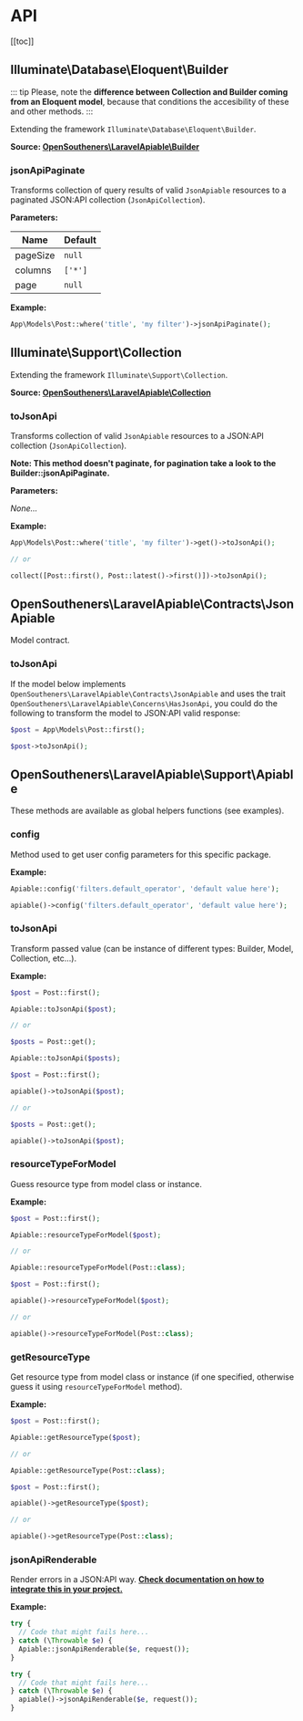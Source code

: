 
# API

[[toc]]

## Illuminate\Database\Eloquent\Builder

::: tip
Please, note the **difference between Collection and Builder coming from an Eloquent model**, because that conditions the accesibility of these and other methods.
:::

Extending the framework `Illuminate\Database\Eloquent\Builder`.

**Source: [OpenSoutheners\LaravelApiable\Builder](https://github.com/open-southeners/laravel-apiable/blob/7caaa1dbf4925c53ff181630eec46d9b7df2c277/src/Builder.php)**

### jsonApiPaginate

Transforms collection of query results of valid `JsonApiable` resources to a paginated JSON:API collection (`JsonApiCollection`).

**Parameters:**

| Name     | Default |
| -------- | ------- |
| pageSize | `null`  |
| columns  | `['*']` |
| page     | `null`  |

**Example:**

```php
App\Models\Post::where('title', 'my filter')->jsonApiPaginate();
```

## Illuminate\Support\Collection

Extending the framework `Illuminate\Support\Collection`.

**Source: [OpenSoutheners\LaravelApiable\Collection](https://github.com/open-southeners/laravel-apiable/blob/7caaa1dbf4925c53ff181630eec46d9b7df2c277/src/Collection.php)**

### toJsonApi

Transforms collection of valid `JsonApiable` resources to a JSON:API collection (`JsonApiCollection`).

**Note: This method doesn't paginate, for pagination take a look to the Builder::jsonApiPaginate.**

**Parameters:**

_None..._

**Example:**

```php
App\Models\Post::where('title', 'my filter')->get()->toJsonApi();

// or

collect([Post::first(), Post::latest()->first()])->toJsonApi();
```

## OpenSoutheners\LaravelApiable\Contracts\JsonApiable

Model contract.

### toJsonApi

If the model below implements `OpenSoutheners\LaravelApiable\Contracts\JsonApiable` and uses the trait `OpenSoutheners\LaravelApiable\Concerns\HasJsonApi`, you could do the following to transform the model to JSON:API valid response:

```php
$post = App\Models\Post::first();

$post->toJsonApi();
```

## OpenSoutheners\LaravelApiable\Support\Apiable

These methods are available as global helpers functions (see examples).

### config

Method used to get user config parameters for this specific package.

**Example:**

<CodeGroup>
  <CodeGroupItem title="FACADE">

```php
Apiable::config('filters.default_operator', 'default value here');
```

  </CodeGroupItem>

  <CodeGroupItem title="HELPER">

```php
apiable()->config('filters.default_operator', 'default value here');
```

  </CodeGroupItem>
</CodeGroup>

### toJsonApi

Transform passed value (can be instance of different types: Builder, Model, Collection, etc...).

**Example:**

<CodeGroup>
  <CodeGroupItem title="FACADE">

```php
$post = Post::first();

Apiable::toJsonApi($post);

// or

$posts = Post::get();

Apiable::toJsonApi($posts);
```

  </CodeGroupItem>

  <CodeGroupItem title="HELPER">

```php
$post = Post::first();

apiable()->toJsonApi($post);

// or

$posts = Post::get();

apiable()->toJsonApi($post);
```

  </CodeGroupItem>
</CodeGroup>

### resourceTypeForModel

Guess resource type from model class or instance.

**Example:**

<CodeGroup>
  <CodeGroupItem title="FACADE">

```php
$post = Post::first();

Apiable::resourceTypeForModel($post);

// or

Apiable::resourceTypeForModel(Post::class);
```

  </CodeGroupItem>

  <CodeGroupItem title="HELPER">

```php
$post = Post::first();

apiable()->resourceTypeForModel($post);

// or

apiable()->resourceTypeForModel(Post::class);
```

  </CodeGroupItem>
</CodeGroup>

### getResourceType

Get resource type from model class or instance (if one specified, otherwise guess it using `resourceTypeForModel` method).

**Example:**

<CodeGroup>
  <CodeGroupItem title="FACADE">

```php
$post = Post::first();

Apiable::getResourceType($post);

// or

Apiable::getResourceType(Post::class);
```

  </CodeGroupItem>

  <CodeGroupItem title="HELPER">

```php
$post = Post::first();

apiable()->getResourceType($post);

// or

apiable()->getResourceType(Post::class);
```

  </CodeGroupItem>
</CodeGroup>

### jsonApiRenderable

Render errors in a JSON:API way. **[Check documentation on how to integrate this in your project.](README.md/#error-handling)**

**Example:**

<CodeGroup>
  <CodeGroupItem title="FACADE">

```php
try {
  // Code that might fails here...
} catch (\Throwable $e) {
  Apiable::jsonApiRenderable($e, request());
}
```

  </CodeGroupItem>

  <CodeGroupItem title="HELPER">

```php
try {
  // Code that might fails here...
} catch (\Throwable $e) {
  apiable()->jsonApiRenderable($e, request());
}
```

  </CodeGroupItem>
</CodeGroup>

